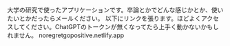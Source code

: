 大学の研究で使ったアプリケーションです。卒論とかでどんな感じかとか、使いたいとかだったらメールください。
以下にリンクを張ります。ほどよくアクセスしてください。ChatGPTのトークンが無くなってたら上手く動かないかもしれません。
noregretgopositive.netlify.app
